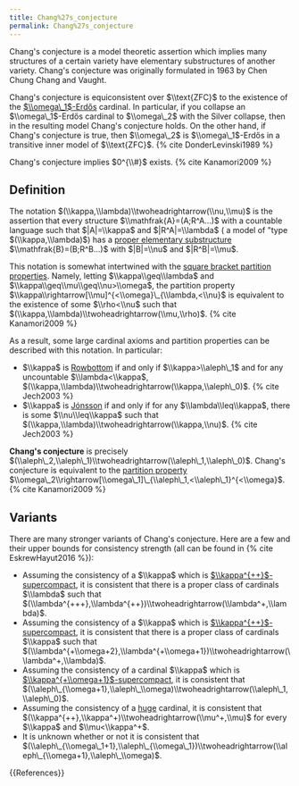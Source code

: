 ```yaml
---
title: Chang%27s_conjecture
permalink: Chang%27s_conjecture
---
```


Chang's conjecture is a model theoretic assertion which implies many structures of a certain variety have elementary substructures of another variety. Chang's conjecture was originally formulated in 1963 by Chen Chung Chang and Vaught.

Chang's conjecture is equiconsistent over $\\text{ZFC}$ to the existence of the [$\\omega\_1$-Erdős](Erdos "Erdos") cardinal. In particular, if you collapse an $\\omega\_1$-Erdős cardinal to $\\omega\_2$ with the Silver collapse, then in the resulting model Chang's conjecture holds. On the other hand, if Chang's conjecture is true, then $\\omega\_2$ is $\\omega\_1$-Erdős in a transitive inner model of $\\text{ZFC}$. {% cite DonderLevinski1989 %}

Chang's conjecture implies $0^{\\#}$ exists. {% cite Kanamori2009 %}

## Definition

The notation $(\\kappa,\\lambda)\\twoheadrightarrow(\\nu,\\mu)$ is the assertion that every structure $\\mathfrak{A}=(A;R^A...)$ with a countable language such that $|A|=\\kappa$ and $|R^A|=\\lambda$ ( a model of "type $(\\kappa,\\lambda)$) has a [proper elementary substructure](Elementary_embedding "Elementary embedding") $\\mathfrak{B}=(B;R^B...)$ with $|B|=\\nu$ and $|R^B|=\\mu$.

This notation is somewhat intertwined with the [square bracket partition properties](Partition_property "Partition property"). Namely, letting $\\kappa\\geq\\lambda$ and $\\kappa\\geq\\mu\\geq\\nu>\\omega$, the partition property $\\kappa\\rightarrow[\\mu]^{<\\omega}\_{\\lambda,<\\nu}$ is equivalent to the existence of some $\\rho<\\nu$ such that $(\\kappa,\\lambda)\\twoheadrightarrow(\\mu,\\rho)$. {% cite Kanamori2009 %}

As a result, some large cardinal axioms and partition properties can be described with this notation. In particular:

-   $\\kappa$ is [Rowbottom](Rowbottom "Rowbottom") if and only if $\\kappa>\\aleph\_1$ and for any uncountable $\\lambda<\\kappa$, $(\\kappa,\\lambda)\\twoheadrightarrow(\\kappa,\\aleph\_0)$. {% cite Jech2003 %}
-   $\\kappa$ is [Jónsson](Jonsson "Jonsson") if and only if for any $\\lambda\\leq\\kappa$, there is some $\\nu\\leq\\kappa$ such that $(\\kappa,\\lambda)\\twoheadrightarrow(\\kappa,\\nu)$. {% cite Jech2003 %}

**Chang's conjecture** is precisely $(\\aleph\_2,\\aleph\_1)\\twoheadrightarrow(\\aleph\_1,\\aleph\_0)$. Chang's conjecture is equivalent to the [partition property](Partition_property "Partition property") $\\omega\_2\\rightarrow[\\omega\_1]\_{\\aleph\_1,<\\aleph\_1}^{<\\omega}$. {% cite Kanamori2009 %}

## Variants

There are many stronger variants of Chang's conjecture. Here are a few and their upper bounds for consistency strength (all can be found in {% cite EskrewHayut2016 %}):

-   Assuming the consistency of a $\\kappa$ which is [$\\kappa^{++}$-supercompact](Supercompact "Supercompact"), it is consistent that there is a proper class of cardinals $\\lambda$ such that $(\\lambda^{+++},\\lambda^{++})\\twoheadrightarrow(\\lambda^+,\\lambda)$.
-   Assuming the consistency of a $\\kappa$ which is [$\\kappa^{++}$-supercompact](Supercompact "Supercompact"), it is consistent that there is a proper class of cardinals $\\kappa$ such that $(\\lambda^{+\\omega+2},\\lambda^{+\\omega+1})\\twoheadrightarrow(\\lambda^+,\\lambda)$.
-   Assuming the consistency of a cardinal $\\kappa$ which is [$\\kappa^{+\\omega+1}$-supercompact](Supercompact "Supercompact"), it is consistent that $(\\aleph\_{\\omega+1},\\aleph\_\\omega)\\twoheadrightarrow(\\aleph\_1,\\aleph\_0)$.
-   Assuming the consistency of a [huge](Huge "Huge") cardinal, it is consistent that $(\\kappa^{++},\\kappa^+)\\twoheadrightarrow(\\mu^+,\\mu)$ for every $\\kappa$ and $\\mu<\\kappa^+$.
-   It is unknown whether or not it is consistent that $(\\aleph\_{\\omega\_1+1},\\aleph\_{\\omega\_1})\\twoheadrightarrow(\\aleph\_{\\omega+1},\\aleph\_\\omega)$.

{{References}}
